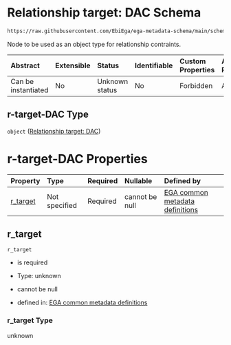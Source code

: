 # Relationship target: DAC Schema

```txt
https://raw.githubusercontent.com/EbiEga/ega-metadata-schema/main/schemas/EGA.common-definitions.json#/definitions/r-target-DAC
```

Node to be used as an object type for relationship contraints.

| Abstract            | Extensible | Status         | Identifiable | Custom Properties | Additional Properties | Access Restrictions | Defined In                                                                                           |
| :------------------ | :--------- | :------------- | :----------- | :---------------- | :-------------------- | :------------------ | :--------------------------------------------------------------------------------------------------- |
| Can be instantiated | No         | Unknown status | No           | Forbidden         | Allowed               | none                | [EGA.common-definitions.json\*](../../../schemas/EGA.common-definitions.json "open original schema") |

## r-target-DAC Type

`object` ([Relationship target: DAC](ega-12-definitions-relationship-target-dac.md))

# r-target-DAC Properties

| Property               | Type          | Required | Nullable       | Defined by                                                                                                                                                                                                                                                 |
| :--------------------- | :------------ | :------- | :------------- | :--------------------------------------------------------------------------------------------------------------------------------------------------------------------------------------------------------------------------------------------------------- |
| [r\_target](#r_target) | Not specified | Required | cannot be null | [EGA common metadata definitions](ega-12-definitions-relationship-target-dac-properties-r_target.md "https://raw.githubusercontent.com/EbiEga/ega-metadata-schema/main/schemas/EGA.common-definitions.json#/definitions/r-target-DAC/properties/r_target") |

## r\_target



`r_target`

*   is required

*   Type: unknown

*   cannot be null

*   defined in: [EGA common metadata definitions](ega-12-definitions-relationship-target-dac-properties-r_target.md "https://raw.githubusercontent.com/EbiEga/ega-metadata-schema/main/schemas/EGA.common-definitions.json#/definitions/r-target-DAC/properties/r_target")

### r\_target Type

unknown

